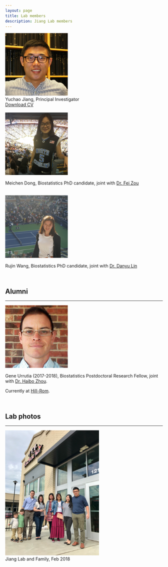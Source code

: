 ```yaml
---
layout: page
title: Lab members
description: Jiang Lab members
---
```






<div class="container">
    <div class="row-fluid">
        <div class="span2">
        <a href="../assets/pics/Yuchao.jpg">
            <img src="../assets/pics/Yuchao.jpg" height="200" width="200" title="Yuchao Jiang" alt="Yuchao Jiang"/>
        </a>
        </div>
    </div>
</div>

<div class="cv">
	Yuchao Jiang, Principal Investigator <br/>
	<a href="../assets/pdfs/CV_Yuchao_Jiang.pdf" title="Download CV as PDF">Download CV</a>
</div>

<br/>

<div class="container">
    <div class="row-fluid">
        <div class="span2">
        <a href="../assets/pics/Meichen.jpg">
            <img src="../assets/pics/Meichen.jpg" height="200" width="200" title="Meichen Dong" alt="Meichen Dong"/>
        </a>
        </div>
    </div>
</div>

Meichen Dong, Biostatistics PhD candidate, joint with [Dr. Fei Zou](http://sph.unc.edu/adv_profile/fei-zou-phd/)

<br/>

<div class="container">
    <div class="row-fluid">
        <div class="span2">
        <a href="../assets/pics/Rujin.jpg">
            <img src="../assets/pics/Rujin.jpg" height="200" width="200" title="Rujin Wang" alt="Rujin Wang"/>
        </a>
        </div>
    </div>
</div>

Rujin Wang, Biostatistics PhD candidate, joint with [Dr. Danyu Lin](http://sph.unc.edu/adv_profile/danyu-lin-phd/)

<br/>

## Alumni
------

<div class="container">
    <div class="row-fluid">
        <div class="span2">
        <a href="../assets/pics/Gene.jpg">
            <img src="../assets/pics/Gene.jpg" height="200" width="200" title="Gene Urrutia" alt="Gene Urrutia"/>
        </a>
        </div>
    </div>
</div>

Gene Urrutia (2017-2018), Biostatistics Postdoctoral Research Fellow, joint with [Dr. Haibo Zhou](http://sph.unc.edu/adv_profile/haibo-zhou-phd/).

Currently at [Hill-Rom](https://www.hill-rom.com/usa/).

<br/>



## Lab photos
------

<div class="container">
    <div class="row-fluid">
        <div class="span2">
        <a href="../assets/pics/lab_Feb2018.jpg">
            <img src="../assets/pics/lab_Feb2018.jpg" height="400" width="300" title="Jiang Lab Feb 2018" alt="Jiang Lab"/>
        </a>
        </div>
    </div>
</div>

<div class="cv">
	Jiang Lab and Family, Feb 2018 <br/>
</div>

